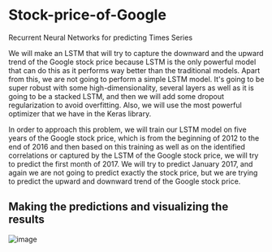# Stock-price-of-Google

Recurrent Neural Networks for predicting Times Series

We will make an LSTM that will try to capture the downward and the upward
trend of the Google stock price because LSTM is the only powerful model that can do this as it performs way better than the traditional models. Apart from this, we are not going to perform a simple LSTM model. It's going to be super robust with some high-dimensionality, several layers as well as it is going to be a stacked LSTM, and then we will add some dropout regularization to avoid overfitting. Also, we will use the most powerful optimizer that we have in the Keras library.

In order to approach this problem, we will train our LSTM model on five years of the Google stock price, which is from the beginning of 2012 to the end of 2016 and then based on this training as well as on the identified correlations or captured by the LSTM of the Google stock price, we will try to predict the first month of 2017. We will try to predict January 2017, and again we are not going to predict exactly the stock price, but we are trying to predict the upward and downward trend of the Google stock price.

## Making the predictions and visualizing the results

![image](https://user-images.githubusercontent.com/58425689/110119076-60cc9300-7de3-11eb-99fd-cefe5b85283f.png)
